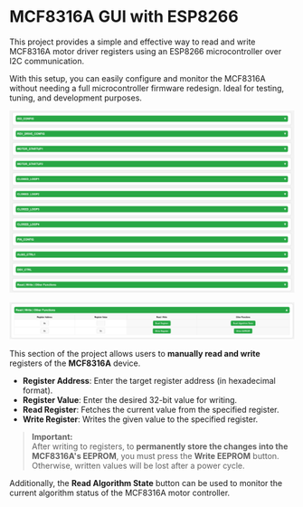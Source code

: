﻿# MCF8316A GUI with ESP8266

This project provides a simple and effective way to read and write MCF8316A motor driver registers using an ESP8266 microcontroller over I2C communication.

With this setup, you can easily configure and monitor the MCF8316A without needing a full microcontroller firmware redesign. Ideal for testing, tuning, and development purposes.

![MCF8316A Demo](mcf8316a_gui.png)

![MCF8316A Demo](mcf8316a_read_write.png)

This section of the project allows users to **manually read and write** registers of the **MCF8316A** device.

- **Register Address**: Enter the target register address (in hexadecimal format).
- **Register Value**: Enter the desired 32-bit value for writing.
- **Read Register**: Fetches the current value from the specified register.
- **Write Register**: Writes the given value to the specified register.

> **Important:**  
> After writing to registers, to **permanently store the changes into the MCF8316A's EEPROM**, you must press the **Write EEPROM** button.  
> Otherwise, written values will be lost after a power cycle.

Additionally, the **Read Algorithm State** button can be used to monitor the current algorithm status of the MCF8316A motor controller.
